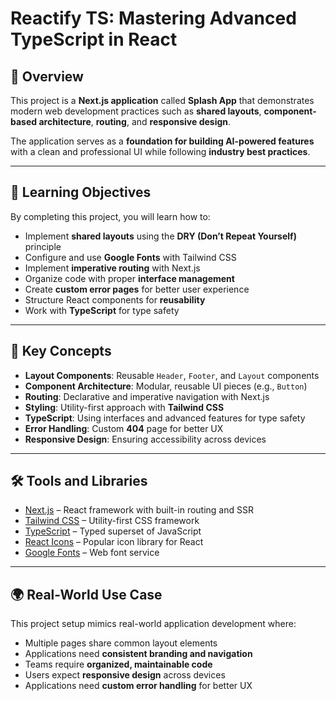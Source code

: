 # Reactify TS: Mastering Advanced TypeScript in React

## 📖 Overview

This project is a **Next.js application** called **Splash App** that demonstrates modern web development practices such as **shared layouts**, **component-based architecture**, **routing**, and **responsive design**.

The application serves as a **foundation for building AI-powered features** with a clean and professional UI while following **industry best practices**.

---

## 🎯 Learning Objectives

By completing this project, you will learn how to:

- Implement **shared layouts** using the **DRY (Don’t Repeat Yourself)** principle
- Configure and use **Google Fonts** with Tailwind CSS
- Implement **imperative routing** with Next.js
- Organize code with proper **interface management**
- Create **custom error pages** for better user experience
- Structure React components for **reusability**
- Work with **TypeScript** for type safety

---

## 🧩 Key Concepts

- **Layout Components**: Reusable `Header`, `Footer`, and `Layout` components
- **Component Architecture**: Modular, reusable UI pieces (e.g., `Button`)
- **Routing**: Declarative and imperative navigation with Next.js
- **Styling**: Utility-first approach with **Tailwind CSS**
- **TypeScript**: Using interfaces and advanced features for type safety
- **Error Handling**: Custom **404** page for better UX
- **Responsive Design**: Ensuring accessibility across devices

---

## 🛠 Tools and Libraries

- [Next.js](https://nextjs.org/) – React framework with built-in routing and SSR
- [Tailwind CSS](https://tailwindcss.com/) – Utility-first CSS framework
- [TypeScript](https://www.typescriptlang.org/) – Typed superset of JavaScript
- [React Icons](https://react-icons.github.io/react-icons/) – Popular icon library for React
- [Google Fonts](https://fonts.google.com/) – Web font service

---

## 🌍 Real-World Use Case

This project setup mimics real-world application development where:

- Multiple pages share common layout elements
- Applications need **consistent branding and navigation**
- Teams require **organized, maintainable code**
- Users expect **responsive design** across devices
- Applications need **custom error handling** for better UX
